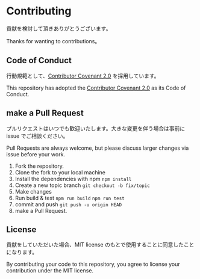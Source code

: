 # Contributing

貢献を検討して頂きありがとうございます。

Thanks for wanting to contributions。

## Code of Conduct

行動規範として、[Contributor Covenant 2.0](https://www.contributor-covenant.org/ja/version/2/0/code_of_conduct/) を採用しています。

This repository has adopted the [Contributor Covenant 2.0](https://www.contributor-covenant.org/ja/version/2/0/code_of_conduct/) as its Code of Conduct.

## make a Pull Request

プルリクエストはいつでも歓迎いたします。大きな変更を伴う場合は事前に issue でご相談ください。

Pull Requests are always welcome, but please discuss larger changes via issue before your work.

1. Fork the repository.
1. Clone the fork to your local machine
1. Install the dependencies with npm
   `npm install`
1. Create a new topic branch
   `git checkout -b fix/topic`
1. Make changes
1. Run build & test
   `npm run build`
   `npm run test`
1. commit and push
   `git push -u origin HEAD`
1. make a Pull Request.

## License

貢献をしていただいた場合、MIT license のもとで使用することに同意したことになります。

By contributing your code to this repository, you agree to license your contribution under the MIT license.
